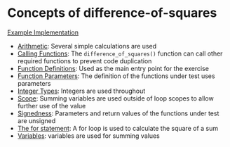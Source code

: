 # Concepts of difference-of-squares

[Example Implementation](https://github.com/exercism/c/blob/master/exercises/difference-of-squares/src/example.c)

- [Arithmetic](https://github.com/exercism/v3/blob/master/reference/concepts/arithmetic.md): Several simple calculations are used
- [Calling Functions](https://www.gnu.org/software/gnu-c-manual/gnu-c-manual.html#Calling-Functions): The `difference_of_squares()` function can call other required functions to prevent code duplication
- [Function Definitions](https://www.gnu.org/software/gnu-c-manual/gnu-c-manual.html#Function-Definitions): Used as the main entry point for the exercise
- [Function Parameters](https://www.gnu.org/software/gnu-c-manual/gnu-c-manual.html#Function-Parameters): The definition of the functions under test uses parameters
- [Integer Types](https://www.gnu.org/software/gnu-c-manual/gnu-c-manual.html#Integer-Types): Integers are used throughout
- [Scope](https://www.gnu.org/software/gnu-c-manual/gnu-c-manual.html#Scope): Summing variables are used outside of loop scopes to allow further use of the value
- [Signedness](https://github.com/exercism/v3/blob/master/reference/concepts/signedness.md): Parameters and return values of the functions under test are unsigned
- [The for statement](https://www.gnu.org/software/gnu-c-manual/gnu-c-manual.html#The-for-Statement): A for loop is used to calculate the square of a sum
- [Variables](https://github.com/exercism/v3/blob/master/reference/concepts/variables.md): variables are used for summing values
